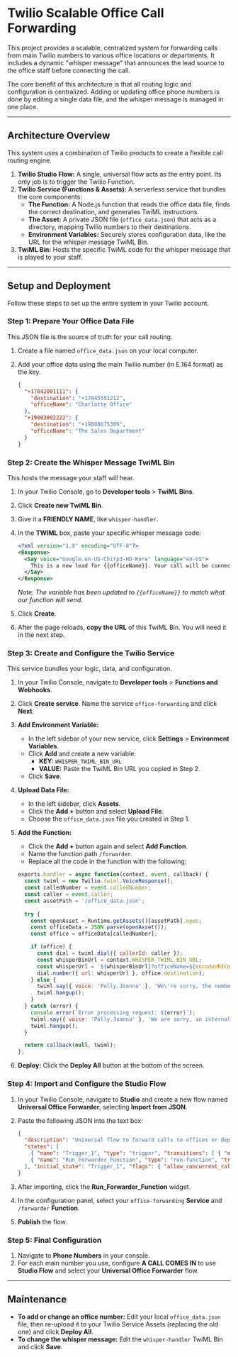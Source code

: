 # Twilio Scalable Office Call Forwarding

This project provides a scalable, centralized system for forwarding calls from main Twilio numbers to various office locations or departments. It includes a dynamic "whisper message" that announces the lead source to the office staff before connecting the call.

The core benefit of this architecture is that all routing logic and configuration is centralized. Adding or updating office phone numbers is done by editing a single data file, and the whisper message is managed in one place.

---

## Architecture Overview

This system uses a combination of Twilio products to create a flexible call routing engine.

1.  **Twilio Studio Flow:** A single, universal flow acts as the entry point. Its only job is to trigger the Twilio Function.
2.  **Twilio Service (Functions & Assets):** A serverless service that bundles the core components:
    * **The Function:** A Node.js function that reads the office data file, finds the correct destination, and generates TwiML instructions.
    * **The Asset:** A private JSON file (`office_data.json`) that acts as a directory, mapping Twilio numbers to their destinations.
    * **Environment Variables:** Securely stores configuration data, like the URL for the whisper message TwiML Bin.
3.  **TwiML Bin:** Hosts the specific TwiML code for the whisper message that is played to your staff.

---

## Setup and Deployment

Follow these steps to set up the entire system in your Twilio account.

### Step 1: Prepare Your Office Data File

This JSON file is the source of truth for your call routing.

1.  Create a file named `office_data.json` on your local computer.
2.  Add your office data using the main Twilio number (in E.164 format) as the key.

    ```json
    {
      "+17042001111": {
        "destination": "+17045551212",
        "officeName": "Charlotte Office"
      },
      "+19803002222": {
        "destination": "+19808675309",
        "officeName": "The Sales Department"
      }
    }
    ```

### Step 2: Create the Whisper Message TwiML Bin

This hosts the message your staff will hear.

1.  In your Twilio Console, go to **Developer tools** > **TwiML Bins**.
2.  Click **Create new TwiML Bin**.
3.  Give it a **FRIENDLY NAME**, like `whisper-handler`.
4.  In the **TWIML** box, paste your specific whisper message code:

    ```xml
    <?xml version="1.0" encoding="UTF-8"?>
    <Response>
      <Say voice="Google.en-US-Chirp3-HD-Kore" language="en-US">
        This is a new lead for {{officeName}}. Your call will be connected in 3...2...1...
      </Say>
    </Response>
    ```
    *Note: The variable has been updated to `{{officeName}}` to match what our function will send.*

5.  Click **Create**.
6.  After the page reloads, **copy the URL** of this TwiML Bin. You will need it in the next step.

### Step 3: Create and Configure the Twilio Service

This service bundles your logic, data, and configuration.

1.  In your Twilio Console, navigate to **Developer tools** > **Functions and Webhooks**.
2.  Click **Create service**. Name the service `office-forwarding` and click **Next**.
3.  **Add Environment Variable:**
    * In the left sidebar of your new service, click **Settings** > **Environment Variables**.
    * Click **Add** and create a new variable:
        * **KEY:** `WHISPER_TWIML_BIN_URL`
        * **VALUE:** Paste the TwiML Bin URL you copied in Step 2.
    * Click **Save**.
4.  **Upload Data File:**
    * In the left sidebar, click **Assets**.
    * Click the **Add +** button and select **Upload File**.
    * Choose the `office_data.json` file you created in Step 1.
5.  **Add the Function:**
    * Click the **Add +** button again and select **Add Function**.
    * Name the function path `/forwarder`.
    * Replace all the code in the function with the following:

    ```javascript
    exports.handler = async function(context, event, callback) {
      const twiml = new Twilio.twiml.VoiceResponse();
      const calledNumber = event.calledNumber;
      const caller = event.caller;
      const assetPath = '/office_data.json'; 
      
      try {
        const openAsset = Runtime.getAssets()[assetPath].open;
        const officeData = JSON.parse(openAsset());
        const office = officeData[calledNumber];
    
        if (office) {
          const dial = twiml.dial({ callerId: caller });
          const whisperBinUrl = context.WHISPER_TWIML_BIN_URL;
          const whisperUrl = `${whisperBinUrl}?officeName=${encodeURIComponent(office.officeName)}`;
          dial.number({ url: whisperUrl }, office.destination);
        } else {
          twiml.say({ voice: 'Polly.Joanna' }, 'We\'re sorry, the number you have dialed is not in service.');
          twiml.hangup();
        }
      } catch (error) {
        console.error(`Error processing request: ${error}`);
        twiml.say({ voice: 'Polly.Joanna' }, 'We are sorry, an internal error has occurred.');
        twiml.hangup();
      }
    
      return callback(null, twiml);
    };
    ```
6.  **Deploy:** Click the **Deploy All** button at the bottom of the screen.

### Step 4: Import and Configure the Studio Flow

1.  In your Twilio Console, navigate to **Studio** and create a new flow named **Universal Office Forwarder**, selecting **Import from JSON**.
2.  Paste the following JSON into the text box:

    ```json
    {
      "description": "Universal flow to forward calls to offices or departments via a Function.",
      "states": [
        { "name": "Trigger_1", "type": "trigger", "transitions": [ { "event": "incomingCall", "next": "Run_Forwarder_Function" } ], "properties": { "offset": { "x": 0, "y": 0 } } },
        { "name": "Run_Forwarder_Function", "type": "run-function", "transitions": [], "properties": { "service_sid": "Zxxxxxxxxxxxxxxxxxxxxxxxxxxxxxxx", "function_sid": "Zxxxxxxxxxxxxxxxxxxxxxxxxxxxxxxx", "parameters": [ { "value": "{{trigger.call.To}}", "key": "calledNumber" }, { "value": "{{trigger.call.From}}", "key": "caller" } ], "offset": { "x": 0, "y": 200 } } }
      ], "initial_state": "Trigger_1", "flags": { "allow_concurrent_calls": true }
    }
    ```
3.  After importing, click the **Run_Forwarder_Function** widget.
4.  In the configuration panel, select your `office-forwarding` **Service** and `/forwarder` **Function**.
5.  **Publish** the flow.

### Step 5: Final Configuration

1.  Navigate to **Phone Numbers** in your console.
2.  For each main number you use, configure **A CALL COMES IN** to use **Studio Flow** and select your **Universal Office Forwarder** flow.

---

## Maintenance

* **To add or change an office number:** Edit your local `office_data.json` file, then re-upload it to your Twilio Service Assets (replacing the old one) and click **Deploy All**.
* **To change the whisper message:** Edit the `whisper-handler` TwiML Bin and click **Save**.
